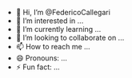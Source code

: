 - 👋 Hi, I’m @FedericoCallegari
- 👀 I’m interested in ...
- 🌱 I’m currently learning ...
- 💞️ I’m looking to collaborate on ...
- 📫 How to reach me ...
- 😄 Pronouns: ...
- ⚡ Fun fact: ...

<!---
FedericoCallegari/FedericoCallegari is a ✨ special ✨ repository because its `README.md` (this file) appears on your GitHub profile.
You can click the Preview link to take a look at your changes.
--->
